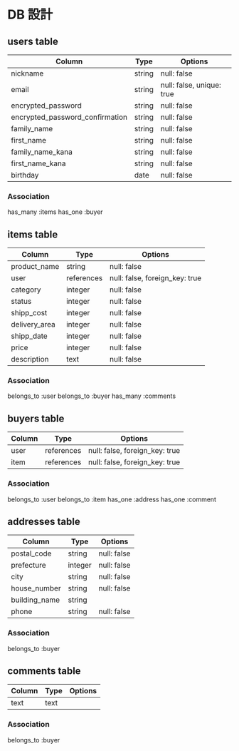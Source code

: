 # DB 設計

## users table

| Column                          | Type   | Options                   |
|---------------------------------|--------|---------------------------|
| nickname                        | string | null: false               |
| email                           | string | null: false, unique: true |
| encrypted_password              | string | null: false               |
| encrypted_password_confirmation | string | null: false               |
| family_name                     | string | null: false               |
| first_name                      | string | null: false               |
| family_name_kana                | string | null: false               |
| first_name_kana                 | string | null: false               |
| birthday                        | date   | null: false               |

### Association

has_many :items
has_one :buyer

## items table

| Column        | Type       | Options                        |
|---------------|------------|--------------------------------|
| product_name  | string     | null: false                    |
| user          | references | null: false, foreign_key: true |
| category      | integer    | null: false                    |
| status        | integer    | null: false                    |
| shipp_cost    | integer    | null: false                    |
| delivery_area | integer    | null: false                    |
| shipp_date    | integer    | null: false                    |
| price         | integer    | null: false                    |
| description   | text       | null: false                    |

### Association

belongs_to :user
belongs_to :buyer
has_many :comments


## buyers table

| Column | Type       | Options                        |
|--------|------------|--------------------------------|
| user   | references | null: false, foreign_key: true |
| item   | references | null: false, foreign_key: true |

### Association

belongs_to :user
belongs_to :item
has_one :address
has_one :comment


## addresses table

| Column        | Type    | Options     |
|---------------|---------|-------------|
| postal_code   | string  | null: false |
| prefecture    | integer | null: false |
| city          | string  | null: false |
| house_number  | string  | null: false |
| building_name | string  |             |
| phone         | string  | null: false |

### Association

belongs_to :buyer


## comments table

| Column | Type | Options     |
|--------|------|-------------|
| text   | text |             |

### Association

belongs_to :buyer